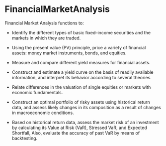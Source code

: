 # FinancialMarketAnalysis

Financial Market Analysis functions to:

- Identify the different types of basic fixed–income securities and the markets in which they are traded.

- Using the present value (PV) principle, price a variety of financial assets: money market instruments, bonds, and equities.

- Measure and compare different yield measures for financial assets.

- Construct and estimate a yield curve on the basis of readily available information, and interpret its behavior according to several theories.

- Relate differences in the valuation of single equities or markets with economic fundamentals.

- Construct an optimal portfolio of risky assets using historical return data, and assess likely changes in its composition as a result of changes in macroeconomic conditions.

- Based on historical return data, assess the market risk of an investment by calculating its Value at Risk (VaR), Stressed VaR, and Expected Shortfall, Also, evaluate the accuracy of past VaR by means of backtesting.
